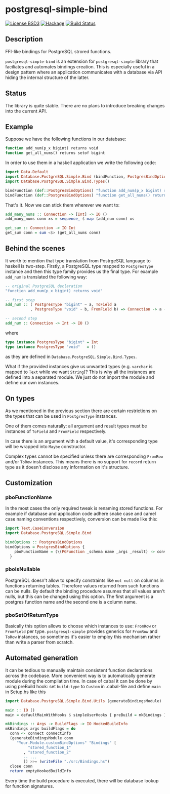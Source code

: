 # postgresql-simple-bind
[![License BSD3](https://img.shields.io/badge/license-BSD3-brightgreen.svg)](https://tldrlegal.com/license/bsd-3-clause-license-(revised))
[![Hackage](https://img.shields.io/hackage/v/postgresql-simple-bind.svg?style=flat)](https://hackage.haskell.org/package/postgresql-simple-bind)
[![Build Status](https://travis-ci.org/zohl/postgresql-simple-bind.svg?branch=master)](https://travis-ci.org/zohl/postgresql-simple-bind)

## Description
  FFI-like bindings for PostgreSQL strored functions.

  `postgresql-simple-bind` is an extension for `postgresql-simple`
  library that faciliates and automates bindings creation. This is
  especially useful in a design pattern where an application
  communicates with a database via API hiding the internal structure
  of the latter.

## Status
The library is quite stable.
There are no plans to introduce breaking changes into the current API.

## Example
  Suppose we have the following functions in our database:

  ```sql
  function add_num(p_x bigint) returns void
  function get_all_nums() returns setof bigint
  ```

  In order to use them in a haskell application we write the following code:

  ```haskell
  import Data.Default
  import Database.PostgreSQL.Simple.Bind (bindFunction, PostgresBindOptions)
  import Database.PostgreSQL.Simple.Bind.Types()

  bindFunction (def::PostgresBindOptions) "function add_num(p_x bigint) returns void"
  bindFunction (def::PostgresBindOptions) "function get_all_nums() returns setof bigint"
  ```

  That's it. Now we can stick them wherever we want to:
  ```haskell
  add_many_nums :: Connection -> [Int] -> IO ()
  add_many_nums conn xs = sequence_ $ map (add_num conn) xs

  get_sum :: Connection -> IO Int
  get_sum conn = sum <$> (get_all_nums conn)
  ```

## Behind the scenes
  It worth to mention that type translation from PostrgeSQL language to haskell
  is two-step. Firstly, a PostgreSQL type mapped to `PostgresType` instance and
  then this type family provides us the final type.
  For example `add_num` is translated the following way:

  ```haskell
  -- original PostgreSQL declaration
  "function add_num(p_x bigint) returns void"

  -- first step
  add_num :: ( PostgresType "bigint" ~ a, ToField a
             , PostgresType "void" ~ b, FromField b) => Connection -> a -> IO b

  -- second step
  add_num :: Connection -> Int -> IO ()
  ```

  where
  ```haskell
  type instance PostgresType "bigint" = Int
  type instance PostgresType "void"   = ()
  ```
  as they are defined in `Database.PostgreSQL.Simple.Bind.Types`.

  What if the provided instances give us unwanted types (e.g. `varchar` is
  mapped to `Text` while we want `String`)? This is why all the instances are
  defined into a separated module. We just do not import the module and define
  our own instances.


## On types
  As we mentioned in the previous section there are certain restrictions on the
  types that can be used in `PostgresType` instances.

  One of them comes naturally: all argument and result types must be instances of
  `ToField` and `FromField` respectively.

  In case there is an argument with a default value, it's corresponding type
  will be wrapped into `Maybe` constructor.

  Complex types cannot be specified unless there are corresponding `FromRow`
  and/or `ToRow` instances. This means there is no support for `record` return
  type as it doesn't disclose any information on it's structure.



## Customization
### pboFunctionName
  In the most cases the only required tweak is renaming stored functions.
  For example if database and application code adhere snake case and camel case
  naming conventions respectively, conversion can be made like this:

  ```haskell
  import Text.CaseConversion
  import Database.PostgreSQL.Simple.Bind

  bindOptions :: PostgresBindOptions
  bindOptions = PostgresBindOptions {
      pboFunctionName = (\(PGFunction _schema name _args _result) -> convertCase Snake Camel name)
    }
  ```

### pboIsNullable
  PostgreSQL doesn't allow to specify constraints like `not null` on
  columns in functions returning tables. Therefore values returned
  from such functions can be nulls. By default the binding procedure
  assumes that all values aren't nulls, but this can be changed using
  this option. The first argument is a postgres function name and the
  second one is a column name.

### pboSetOfReturnType
  Basically this option allows to choose which instances to
  use: `FromRow` or `FromField` per type. `postgresql-simple` provides
  generics for `FromRow` and `ToRow` instances, so sometimes it's
  easier to employ this mechanism rather than write a parser from
  scratch.

## Automated generation
  It can be tedious to manually maintain consistent function declarations
  across the codebase. More convenient way is to automatically generate module
  during the compilation time. In case of cabal it can be done by using
  preBuild hook: set `build-type` to `Custom` in .cabal-file and define
  `main` in Setup.hs like this

  ```haskell
  import Database.PostgreSQL.Simple.Bind.Utils (generateBindingsModule)

  main :: IO ()
  main = defaultMainWithHooks $ simpleUserHooks { preBuild = mkBindings }

  mkBindings :: Args -> BuildFlags -> IO HookedBuildInfo
  mkBindings args buildFlags = do
    conn <- connect connectInfo
    (generateBindingsModule conn
       "Your.Module.customBindOptions" "Bindings" [
            "stored_function_1"
          , "stored_function_2"
          -- ...
          ]) >>= (writeFile "./src/Bindings.hs")
    close conn
    return emptyHookedBuildInfo
  ```

  Every time the build procedure is executed, there will be database
  lookup for function signatures.



